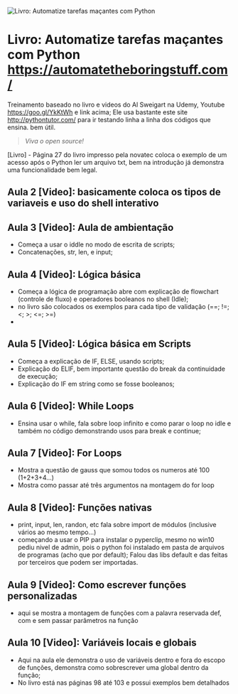 
![Livro: Automatize tarefas maçantes com Python](https://automatetheboringstuff.com/images/automate_cover_medium.png)

# Livro: Automatize tarefas maçantes com Python <https://automatetheboringstuff.com/>
Treinamento baseado no livro e videos do Al Sweigart na Udemy, Youtube <https://goo.gl/YkKtWh> e link acima;
Ele usa bastante este site <http://pythontutor.com/> para ir testando linha a linha dos códigos que ensina. bem útil.
>*Viva o open source!*

[Livro] - Página 27 do livro impresso pela novatec coloca o exemplo de um acesso após o Python ler um arquivo txt, bem na introdução já demonstra uma funcionalidade bem legal.

## Aula 2 [Video]: basicamente coloca os tipos de variaveis e uso do shell interativo
## Aula 3 [Video]: Aula de ambientação
- Começa a usar o iddle no modo de escrita de scripts;
- Concatenações, str, len, e input;

## Aula 4 [Video]: Lógica básica
- Começa a lógica de programação abre com explicação de flowchart (controle de fluxo) e operadores booleanos no shell (Idle);
- no livro são colocados os exemplos para cada tipo de validação (==; !=; <; >; <=; >=)
- 

## Aula 5 [Video]: Lógica básica em Scripts
- Começa a explicação de IF, ELSE, usando scripts;
- Explicação do ELIF, bem importante questão do break da continuidade de execução;
- Explicação do IF em string como se fosse booleanos;

## Aula 6 [Video]: While Loops
- Ensina usar o while, fala sobre loop infinito e como parar o loop no idle e também no código demonstrando usos para break e continue;

## Aula 7 [Video]: For Loops
- Mostra a questão de gauss que somou todos os numeros até 100 (1+2+3+4...)
- Mostra como passar até três argumentos na montagem do for loop

## Aula 8 [Video]: Funções nativas
- print, input, len, randon, etc fala sobre import de módulos (inclusive vários ao mesmo tempo...)
- começando a usar o PIP para instalar o pyperclip, mesmo no win10 pediu nivel de admin, pois o python foi instalado em pasta de arquivos de programas (acho que por default); Falou das libs default e das feitas por terceiros que podem ser importadas.

## Aula 9 [Video]: Como escrever funções personalizadas
- aqui se mostra a montagem de funções com a palavra reservada def, com e sem passar parâmetros na função

## Aula 10 [Video]: Variáveis locais e globais
- Aqui na aula ele demonstra o uso de variáveis dentro e fora do escopo de funções, demonstra como sobrescrever uma global dentro da função; 
- No livro está nas páginas 98 até 103 e possui exemplos bem detalhados











